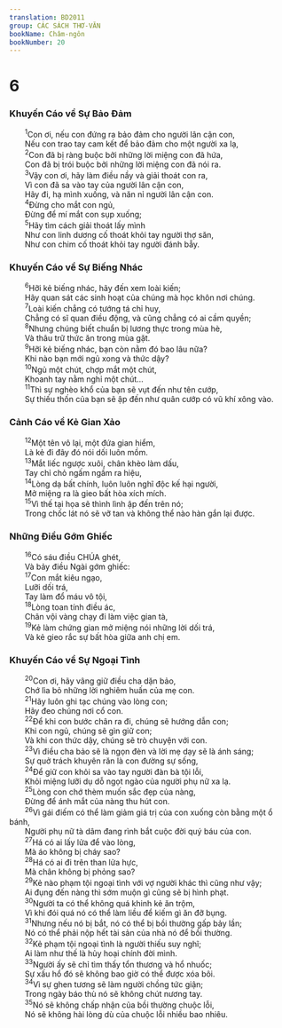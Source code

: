 ```yaml
---
translation: BD2011
group: CÁC SÁCH THƠ-VĂN
bookName: Châm-ngôn 
bookNumber: 20
---
```


<div class="title"><h1>6</h1><h3>Khuyến Cáo về Sự Bảo Ðảm</h3></div>
<span class="verse ch_6_1">  <sup>1</sup>Con ơi, nếu con đứng ra bảo đảm cho người lân cận con,<br/>  Nếu con trao tay cam kết để bảo đảm cho một người xa lạ,<br/></span>
<span class="verse ch_6_2">  <sup>2</sup>Con đã bị ràng buộc bởi những lời miệng con đã hứa,<br/>  Con đã bị trói buộc bởi những lời miệng con đã nói ra.<br/></span>
<span class="verse ch_6_3">  <sup>3</sup>Vậy con ơi, hãy làm điều nầy và giải thoát con ra,<br/>  Vì con đã sa vào tay của người lân cận con,<br/>  Hãy đi, hạ mình xuống, và năn nỉ người lân cận con.<br/></span>
<span class="verse ch_6_4">  <sup>4</sup>Ðừng cho mắt con ngủ,<br/>  Ðừng để mí mắt con sụp xuống;<br/></span>
<span class="verse ch_6_5">  <sup>5</sup>Hãy tìm cách giải thoát lấy mình<br/>  Như con linh dương cố thoát khỏi tay người thợ săn,<br/>  Như con chim cố thoát khỏi tay người đánh bẫy.<br/></span>
<div class="title"><h3>Khuyến Cáo về Sự Biếng Nhác</h3></div>
<span class="verse ch_6_6">  <sup>6</sup>Hỡi kẻ biếng nhác, hãy đến xem loài kiến;<br/>  Hãy quan sát các sinh hoạt của chúng mà học khôn nơi chúng.<br/></span>
<span class="verse ch_6_7">  <sup>7</sup>Loài kiến chẳng có tướng tá chỉ huy,<br/>  Chẳng có sĩ quan điều động, và cũng chẳng có ai cầm quyền;<br/></span>
<span class="verse ch_6_8">  <sup>8</sup>Nhưng chúng biết chuẩn bị lương thực trong mùa hè,<br/>  Và thâu trữ thức ăn trong mùa gặt.<br/></span>
<span class="verse ch_6_9">  <sup>9</sup>Hỡi kẻ biếng nhác, bạn còn nằm đó bao lâu nữa?<br/>  Khi nào bạn mới ngủ xong và thức dậy?<br/></span>
<span class="verse ch_6_10">  <sup>10</sup>Ngủ một chút, chợp mắt một chút,<br/>  Khoanh tay nằm nghỉ một chút...<br/></span>
<span class="verse ch_6_11">  <sup>11</sup>Thì sự nghèo khổ của bạn sẽ vụt đến như tên cướp,<br/>  Sự thiếu thốn của bạn sẽ ập đến như quân cướp có vũ khí xông vào.<br/></span>
<div class="title"><h3>Cảnh Cáo về Kẻ Gian Xảo</h3></div>
<span class="verse ch_6_12">  <sup>12</sup>Một tên vô lại, một đứa gian hiểm,<br/>  Là kẻ đi đây đó nói dối luôn mồm.<br/></span>
<span class="verse ch_6_13">  <sup>13</sup>Mắt liếc ngược xuôi, chân khèo làm dấu,<br/>  Tay chỉ chỏ ngấm ngầm ra hiệu,<br/></span>
<span class="verse ch_6_14">  <sup>14</sup>Lòng dạ bất chính, luôn luôn nghĩ độc kế hại người,<br/>  Mở miệng ra là gieo bất hòa xích mích.<br/></span>
<span class="verse ch_6_15">  <sup>15</sup>Vì thế tại họa sẽ thình lình ập đến trên nó;<br/>  Trong chốc lát nó sẽ vỡ tan và không thể nào hàn gắn lại được.<br/></span>
<div class="title"><h3>Những Ðiều Gớm Ghiếc</h3></div>
<span class="verse ch_6_16">  <sup>16</sup>Có sáu điều CHÚA ghét,<br/>  Và bảy điều Ngài gớm ghiếc:<br/></span>
<span class="verse ch_6_17">  <sup>17</sup>Con mắt kiêu ngạo,<br/>  Lưỡi dối trá,<br/>  Tay làm đổ máu vô tội,<br/></span>
<span class="verse ch_6_18">  <sup>18</sup>Lòng toan tính điều ác,<br/>  Chân vội vàng chạy đi làm việc gian tà,<br/></span>
<span class="verse ch_6_19">  <sup>19</sup>Kẻ làm chứng gian mở miệng nói những lời dối trá,<br/>  Và kẻ gieo rắc sự bất hòa giữa anh chị em. <br/></span>
<div class="title"><h3>Khuyến Cáo về Sự Ngoại Tình</h3></div>
<span class="verse ch_6_20">  <sup>20</sup>Con ơi, hãy vâng giữ điều cha dặn bảo,<br/>  Chớ lìa bỏ những lời nghiêm huấn của mẹ con.<br/></span>
<span class="verse ch_6_21">  <sup>21</sup>Hãy luôn ghi tạc chúng vào lòng con;<br/>  Hãy đeo chúng nơi cổ con.<br/></span>
<span class="verse ch_6_22">  <sup>22</sup>Ðể khi con bước chân ra đi, chúng sẽ hướng dẫn con;<br/>  Khi con ngủ, chúng sẽ gìn giữ con;<br/>  Và khi con thức dậy, chúng sẽ trò chuyện với con.<br/></span>
<span class="verse ch_6_23">  <sup>23</sup>Vì điều cha bảo sẽ là ngọn đèn và lời mẹ dạy sẽ là ánh sáng;<br/>  Sự quở trách khuyên răn là con đường sự sống,<br/></span>
<span class="verse ch_6_24">  <sup>24</sup>Ðể giữ con khỏi sa vào tay người đàn bà tội lỗi,<br/>  Khỏi miệng lưỡi dụ dỗ ngọt ngào của người phụ nữ xa lạ.<br/></span>
<span class="verse ch_6_25">  <sup>25</sup>Lòng con chớ thèm muốn sắc đẹp của nàng,<br/>  Ðừng để ánh mắt của nàng thu hút con.<br/></span>
<span class="verse ch_6_26">  <sup>26</sup>Vì gái điếm có thể làm giảm giá trị của con xuống còn bằng một ổ bánh,<br/>  Người phụ nữ tà dâm đang rình bắt cuộc đời quý báu của con.<br/></span>
<span class="verse ch_6_27">  <sup>27</sup>Há có ai lấy lửa để vào lòng,<br/>  Mà áo không bị cháy sao?<br/></span>
<span class="verse ch_6_28">  <sup>28</sup>Há có ai đi trên than lửa hực,<br/>  Mà chân không bị phỏng sao?<br/></span>
<span class="verse ch_6_29">  <sup>29</sup>Kẻ nào phạm tội ngoại tình với vợ người khác thì cũng như vậy;<br/>  Ai đụng đến nàng thì sớm muộn gì cũng sẽ bị hình phạt.<br/></span>
<span class="verse ch_6_30">  <sup>30</sup>Người ta có thể không quá khinh kẻ ăn trộm,<br/>  Vì khi đói quá nó có thể làm liều để kiếm gì ăn đỡ bụng.<br/></span>
<span class="verse ch_6_31">  <sup>31</sup>Nhưng nếu nó bị bắt, nó có thể bị bồi thường gấp bảy lần;<br/>  Nó có thể phải nộp hết tài sản của nhà nó để bồi thường.<br/></span>
<span class="verse ch_6_32">  <sup>32</sup>Kẻ phạm tội ngoại tình là người thiếu suy nghĩ;<br/>  Ai làm như thế là hủy hoại chính đời mình.<br/></span>
<span class="verse ch_6_33">  <sup>33</sup>Người ấy sẽ chỉ tìm thấy tổn thương và hổ nhuốc;<br/>  Sự xấu hổ đó sẽ không bao giờ có thể được xóa bôi.<br/></span>
<span class="verse ch_6_34">  <sup>34</sup>Vì sự ghen tương sẽ làm người chồng tức giận;<br/>  Trong ngày báo thù nó sẽ không chút nương tay.<br/></span>
<span class="verse ch_6_35">  <sup>35</sup>Nó sẽ không chấp nhận của bồi thường chuộc lỗi,<br/>  Nó sẽ không hài lòng dù của chuộc lỗi nhiều bao nhiêu.<br/></span>
